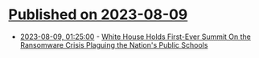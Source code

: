 # [Published on 2023-08-09](index.md)

* [2023-08-09, 01:25:00](https://news.slashdot.org/story/23/08/08/2243227/white-house-holds-first-ever-summit-on-the-ransomware-crisis-plaguing-the-nations-public-schools?utm_source=rss1.0mainlinkanon&utm_medium=feed) - [White House Holds First-Ever Summit On the Ransomware Crisis Plaguing the Nation's Public Schools](https://news.slashdot.org/story/23/08/08/2243227/white-house-holds-first-ever-summit-on-the-ransomware-crisis-plaguing-the-nations-public-schools?utm_source=rss1.0mainlinkanon&utm_medium=feed)
